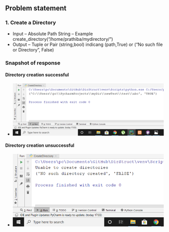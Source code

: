 ## Problem statement
### 1. Create a Directory
* Input – Absolute Path String – Example create_directory(“/home/prathiba/mydirectory/”)
* Output – Tuple or Pair (string,bool) indicang (path,True) or (“No such file or Directory”, False)
### Snapshot of response 
#### Directory creation successful
* <p><img src="https://github.com/SandeshChavan/DirStruct/blob/master/DirStruct/Snapshots/dir.png" alt="Snapshot"></p>
#### Directory creation unsuccessful
* <p><img src="https://github.com/SandeshChavan/DirStruct/blob/master/DirStruct/Snapshots/dirFail.png" alt="Snapshot"></p>
